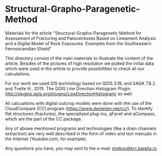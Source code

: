 # Structural-Grapho-Paragenetic-Method
Materials for the article "Structural-Grapho-Paragenetic Method for Assessment of Fracturing and Paleostresses Based on Lineament Analysis and a Digital Model of Rock Exposures. Examples from the Southeastern Fennoscandian Shield"

This directory consist of the main materials to illustrate the content of the article. 
Besides of the pictures of high resolution we putted the initial data which were used in the article to provide possibilities to check all our calculations.

For our work we used GIS technology based on QGIS 3.18, and SAGA 7.8.2. and Tveite H., 2015. The QGIS Line Direction Histogram Plugin. http://plugins.qgis.org/plugins/LineDirectionHistogram/ as well.

All calcuations with digital outcrop models were done with the use of the CloudCompare (CC) program (https://www.danielgm.net/cc/). To identify flat structures (fractures), the specialized plug-ins, qFacet and qCompass, which are the part of the CC package.

Any of abowe mentioned programs and technologies (like a drain channels extraction) are very well described in the form of video and text manuals in the Internet (Youtube.com, for example).

Any questions you have, you may sent to the e-mail: shekov@krc.karelia.ru
